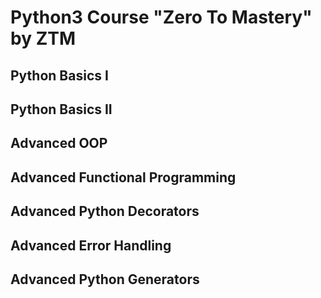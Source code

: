# Python3 Course "Zero To Mastery" by ZTM

## Python Basics I

## Python Basics II

## Advanced OOP

## Advanced Functional Programming

## Advanced Python Decorators

## Advanced Error Handling

## Advanced Python Generators
